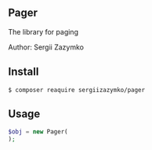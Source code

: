## Pager

The library for paging

Author: Sergii Zazymko

## Install

`$ composer reaquire sergiizazymko/pager`

## Usage

```php
$obj = new Pager(
);
```